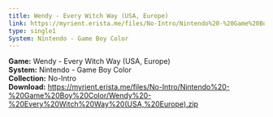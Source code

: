 ```yaml
---
title: Wendy - Every Witch Way (USA, Europe)
link: https://myrient.erista.me/files/No-Intro/Nintendo%20-%20Game%20Boy%20Color/Wendy%20-%20Every%20Witch%20Way%20(USA,%20Europe).zip
type: single1
System: Nintendo - Game Boy Color
---
```

<b>Game:</b> Wendy - Every Witch Way (USA, Europe)<br>
<b>System:</b> Nintendo - Game Boy Color<br>
<b>Collection:</b> No-Intro<br>
<b>Download:</b> https://myrient.erista.me/files/No-Intro/Nintendo%20-%20Game%20Boy%20Color/Wendy%20-%20Every%20Witch%20Way%20(USA,%20Europe).zip